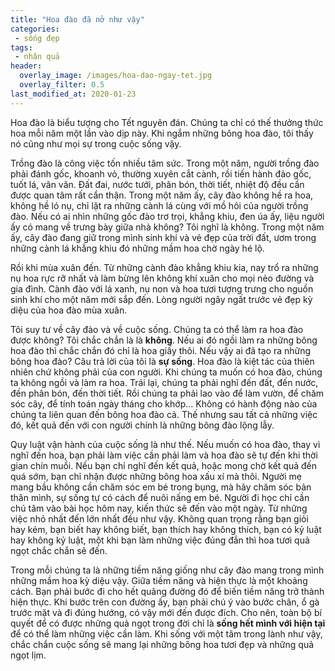 ```yaml
---
title: "Hoa đào đã nở như vậy"
categories:
 - sống đẹp
tags:
 - nhân quả
header:
  overlay_image: /images/hoa-dao-ngay-tet.jpg
  overlay_filter: 0.5
last_modified_at: 2020-01-23
---
```


Hoa đào là biểu tượng cho Tết nguyên đán. Chúng ta chỉ có thế thưởng thức hoa mỗi năm một lần vào dịp này. Khi ngắm những bông hoa đào, tôi thấy nó cũng như mọi sự trong cuộc sống vậy.


Trồng đào là công việc tốn nhiều tâm sức. Trong một năm, người trồng đào phải đánh gốc, khoanh vỏ, thường xuyên cắt cành, rồi tiến hành đảo gốc, tuốt lá, vân vân. Đất đai, nước tưới, phân bón, thời tiết, nhiệt độ đều cần được quan tâm rất cẩn thận. Trong một năm ấy, cây đào không hề ra hoa, không hề ló nụ, chỉ lặt ra những cành lá cùng với mồ hôi của người trồng đào. Nếu có ai nhìn những gốc đào trơ trọi, khẳng khiu, đen úa ấy, liệu người ấy có mang về trưng bày giữa nhà không? Tôi nghĩ là không. Trong một năm ấy, cây đào đang giữ trong mình sinh khí và vẻ đẹp của trời đất, ươm trong những cành lá khẳng khiu đó những mầm hoa chờ ngày hé lộ.

Rồi khi mùa xuân đến. Từ những cành đào khẳng khiu kia, nay trổ ra những nụ hoa rực rỡ nhất và làm bừng lên không khí xuân cho mọi nẻo đường và gia đình. Cành đào với lá xanh, nụ non và hoa tươi tượng trưng cho nguồn sinh khí cho một năm mới sắp đến. Lòng người ngây ngất trước vẻ đẹp kỳ diệu của hoa đào mùa xuân.

Tôi suy tư về cây đào và về cuộc sống. Chúng ta có thể làm ra hoa đào được không? Tôi chắc chắn là là **không**. Nếu ai đó ngồi làm ra những bông hoa đào thì chắc chắn đó chỉ là hoa giấy thôi. Nếu vậy ai đã tạo ra những bông hoa đào? Câu trả lời của tôi là **sự sống**. Hoa đào là kiệt tác của thiên nhiên chứ không phải của con người. Khi chúng ta muốn có hoa đào, chúng ta không ngồi và làm ra hoa. Trái lại, chúng ta phải nghĩ đến đất, đến nước, đến phân bón, đến thời tiết. Rồi chúng ta phải lao vào để làm vườn, để chăm sóc cây, để tính toán ngày tháng cho khớp... Không có hành động nào của chúng ta liên quan đến bông hoa đào cả. Thế nhưng sau tất cả những việc đó,
kết quả đến với con người chính là những bông đào lộng lẫy.

Quy luật vận hành của cuộc sống là như thế. Nếu muốn có hoa đào, thay vì nghĩ đến hoa, bạn phải làm việc cần phải làm và hoa đào sẽ tự đến khi thời gian chín muồi. Nếu bạn chỉ nghĩ đến kết quả, hoặc mong chờ kết quả đến quá sớm, bạn chỉ nhận được những bông hoa xấu xí mà thôi. Người mẹ mang bầu không cần chăm sóc em bé trong bụng, mà hãy chăm sóc bản thân mình, sự sống tự có cách để nuôi nấng em bé. Người đi học chỉ cần chú tâm vào bài học hôm nay, kiến thức sẽ đến vào một ngày. Từ những việc nhỏ nhất đến lớn nhất đều như vậy. Không quan trọng rằng bạn giỏi hay kém, bạn biết hay không biết, bạn thích hay không thích, bạn có kỷ luật hay không kỷ luật, một khi bạn làm những việc đúng đắn thì hoa tươi quả ngọt chắc chắn sẽ đến. 

Trong mỗi chúng ta là những tiềm năng giống như cây đào mang trong mình những mầm hoa kỳ diệu vậy. Giữa tiềm năng và hiện thực là một khoảng cách. Bạn phải bước đi cho hết quãng đường đó để biến tiềm năng trở thành hiện thực. Khi bước trên con đường ấy, bạn phải chú ý vào bước chân, ổ gà trước mặt và đi đúng hướng, có vậy mới đến được đích. Cho nên, toàn bộ bí quyết để có được những quả ngọt trong đời chỉ là **sống hết mình với hiện tại** để có thể làm những việc cần làm. Khi sống với một tâm trong lành như vậy, chắc chắn cuộc sống sẽ mang lại những bông hoa tươi đẹp và những quả ngọt lịm.

